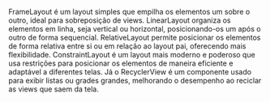 FrameLayout é um layout simples que empilha os elementos um sobre o outro, ideal para sobreposição de views. LinearLayout organiza os elementos em linha, seja vertical ou horizontal, posicionando-os um após o outro de forma sequencial. RelativeLayout permite posicionar os elementos de forma relativa entre si ou em relação ao layout pai, oferecendo mais flexibilidade. ConstraintLayout é um layout mais moderno e poderoso que usa restrições para posicionar os elementos de maneira eficiente e adaptável a diferentes telas. Já o RecyclerView é um componente usado para exibir listas ou grades grandes, melhorando o desempenho ao reciclar as views que saem da tela.
